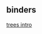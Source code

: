 ## binders
[trees intro](https://mybinder.org/v2/gh/tutorials-4newbies/trees/master?filepath=trees_intro.ipynb)
